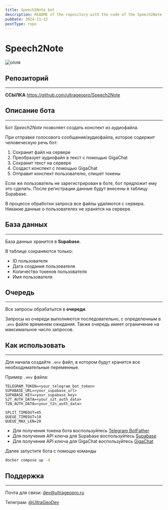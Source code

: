 ```yaml
---
title: Speech2Note bot
description: README of the repository with the code of the Speech2Note telegram bot, which allows you to create .md notes from an audio file
pubDate: 2024-11-22
postType: repo
---
```

# Speech2Note

![опля](https://i.ibb.co/pWB6G4S/Untitled.jpg)

## Репозиторий
---
**ССЫЛКА** https://github.com/ultrageopro/Speech2Note
## Описание бота
---

Бот *Speech2Note* позволяет создать конспект из аудиофайла.

При отправке голосового сообщения/аудиофайла, которое содержит человеческую речь бот:
1. Сохранит файл на сервере
2. Преобразует аудиофайл в текст с помощью GigaChat
3. Сохранит текст на сервере
4. Создаст конспект с помощью GigaChat
5. Отправит конспект пользователю, спишет токены

Если же пользователь не зарегистрирован в боте, бот предложит ему это сделать.
После регистрации данные будут внесены в таблицу Supabase.

В процессе обработки запроса все файлы удаляются с сервера.
Никакие данные о пользователех не хранятся на сервере.

## База данных
---
База данных хранится в **Supabase**.

В таблице сохраняются только:
- ID пользователя
- Дата создания пользователя
- Количество токенов пользователя
- Имя пользователя

## Очередь
---
Все запросы обрабатытся в **очереди**.

Запросы из очереди выполняются последовательно, с определенным в `.env` файле временем ожидания. Также очередь имеет ограничение на максимальное число запросов.

## Как использовать
---
Для начала создайте `.env` файл, в котором будут хранится все необходимательные переменные.

Пример `.env` файла:
```
TELEGRAM_TOKEN=<your_telegram_bot_token>
SUPABASE_URL=<your_supabase_url>
SUPABASE_KEY=<your_supabase_key>
S2T_AUTH_DATA=<your_s2t_auth_data>
T2N_AUTH_DATA=<your_t2n_auth_data>

SPLIT_TIMEOUT=45
QUEUE_TIMEOUT=10
QUEUE_MAX_LEN=20
```

- Для получения токена бота воспользуйтесь [Telegram BotFather](https://telegram.me/BotFather)
- Для получения API ключа для Supabase воспользуйтесь [Supabase](https://supabase.com/docs)
- Для получения API ключа для GigaChat воспользуйтесь [GigaChat](https://developers.sber.ru/)

Далее запустите бота с помощю команды
```bash
docker compose up -d
```

## Поддержка
---
Почта для связи: dev@ultrageopro.ru

Телеграм: [@UltraGeoDev](https://t.me/UlraGeoDev)